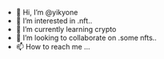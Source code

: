 - 👋 Hi, I’m @yikyone
- 👀 I’m interested in .nft..
- 🌱 I’m currently learning crypto
- 💞️ I’m looking to collaborate on .some nfts..
- 📫 How to reach me ...

<!---
yikyone/yikyone is a ✨ special ✨ repository because its `README.md` (this file) appears on your GitHub profile.
You can click the Preview link to take a look at your changes.
--->

